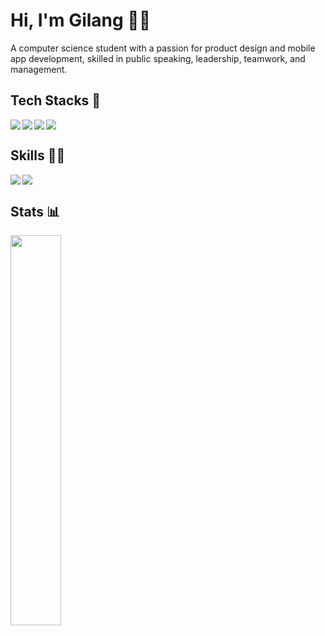 # Hi, I'm Gilang 🙋‍♂️
A computer science student with a passion for product design and mobile app development, skilled in public speaking, leadership, teamwork, and management.

## Tech Stacks 📱
<img align="left" src="https://img.shields.io/badge/Flutter-%2302569B.svg?style=for-the-badge&logo=Flutter&logoColor=white"/>
<img align="left" src="https://img.shields.io/badge/dart-%230175C2.svg?style=for-the-badge&logo=dart&logoColor=white"/>
<img align="left" src="https://img.shields.io/badge/Android-3DDC84?style=for-the-badge&logo=android&logoColor=white"/>
<img src="https://img.shields.io/badge/kotlin-%237F52FF.svg?style=for-the-badge&logo=kotlin&logoColor=white"/>

## Skills 🤹‍♂️
<img align="left" src="https://img.shields.io/badge/figma-%23F24E1E.svg?style=for-the-badge&logo=figma&logoColor=white"/>
<img src="https://img.shields.io/badge/adobe-%23FF0000.svg?style=for-the-badge&logo=adobe&logoColor=white"/>

## Stats 📊
<img width="40%" src="https://github-readme-stats.vercel.app/api/top-langs/?username=gilanhaq&layout=compact&theme=tokyonight"/>

